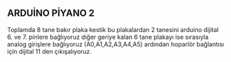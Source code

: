 ## ARDUİNO PİYANO 2

Toplamda 8 tane bakır plaka kestik bu plakalardan 2 tanesini arduino dijital 6. ve 7. pinlere bağlıyoruz diğer geriye kalan 6 tane plakayı ise sırasıyla analog girişlere bağlıyoruz (A0,A1,A2,A3,A4,A5) ardından hoparlör bağlantısı için dijital 11 den çıkışalıyoruz.